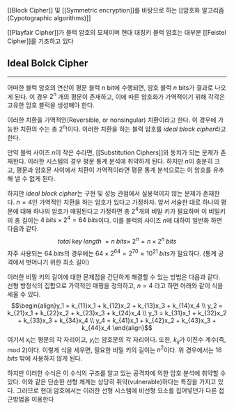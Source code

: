 
[[Block Cipher]] 및 [[Symmetric encryption]]를 바탕으로 하는 [[암호화 알고리즘(Cypotographic algorithms)]]

 [[Playfair Cipher]]가 블럭 암호의 모체이며 현대 대칭키 블럭 암호는 대부분 [[Feistel Cipher]]를 기초하고 있다

## **Ideal Bolck Cipher**
---
어떠한 블럭 암호의 연산이 평문 블럭 $n$ bit에 수행되면, 암호 블럭 $n$ bits가 결과로 나오게 된다. 
이 경우 $2^n$ 개의 평문이 존재하고, 이에 따른 암호화가 가역적이기 위해 각각은 고유한 암호 블럭을 생성해야 한다. 

이러한 치환을 가역적인(Reversible, or nonsingular) 치환이라고 한다. 이 경우에 가능한 치환의 수는 총 $2^n!$이다. 이러한 치환을 하는 블럭 암호를 *ideal block cipher*라고 한다. 

만약 블럭 사이즈 $n$이 작은 수라면, [[Substitution Ciphers]]와 동치가 되는 문제가 존재한다. 이러한 시스템의 경우 평문 통계 분석에 취약하게 된다. 하지만 $n$이 충분히 크고, 평문과 암호문 사이에서 치환이 가역적이라면 평문 통계 분석으로는 이 암호를 유추해 낼 수 없게 된다.

하지만 *ideal block cipher*는 구현 및 성능 관점에서 실용적이지 않는 문제가 존재한다. $n=4$인 가역적인 치환을 하는 암호가 있다고 가정하자. 앞서 서술한 대로 하나의 평문에 대해 하나의 암호가 매핑된다고 가정하면 총 $2^4$개의 비밀 키가 필요하며 이 비밀키의 총 길이는 $4 \; bits \times 2^4 = 64\; bits$이다. 이를 블럭의 사이즈 $n$에 대하여 일반화 하면 다음과 같다.
$$total \; key \; length\; = n\; bits \times \; 2^n = n\times 2^n \; bits $$
자주 사용되는 $64 \; bits$의 경우에는 $64 \times 2^64 = 2^70 \approx 10^{21} \; bits$가 필요하다. (통계 공격에서 벗어나기 위한 최소 길이)

이러한 비밀 키의 길이에 대한 문제점을 간단하게 해결할 수 있는 방법은 다음과 같다. 선형 방정식의 집합으로 가역적인 매핑을 정의하고, $n=4$ 라고 하면 아래와 같이 식을 세울 수 있다. 
$$\begin{align}y_1 = k_{11}x_1 + k_{12}x_2 + k_{13}x_3 + k_{14}x_4 \\
			  y_2 = k_{21}x_1 + k_{22}x_2 + k_{23}x_3 + k_{24}x_4 \\
			  y_3 = k_{31}x_1 + k_{32}x_2 + k_{33}x_3 + k_{34}x_4 \\
			  y_4 = k_{41}x_1 + k_{42}x_2 + k_{43}x_3 + k_{44}x_4 \end{align}$$
여기서 $x_i$는 평문의 각 자리이고, $y_i$는 암호문의 각 자리이다. 또한, $k_{ij}$가 이진수 계수(즉, mod 2)이다. 
이렇게 식을 세우면, 필요한 비밀 키의 길이는 $n^2$이다. 위 경우에서는 $16 \; bits$ 밖에 사용하지 않게 된다. 

하지만 이러한 수식은 이 수식의 구조를 알고 있는 공격자에 의한 암호 분석에 취약할 수 있다. 이와 같은 단순한 선형 체계는 상당히 취약(vulnerable)하다는 특징을 가지고 있다. 그러므로 현대 암호에서는 이러한 선형 시스템에 비선형 요소를 집어넣던가 다른 접근방법을 이용한다